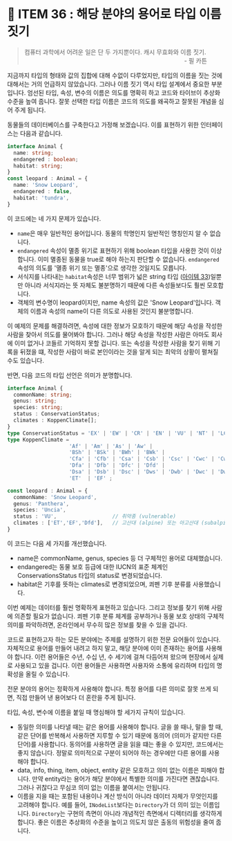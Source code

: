 # 🧪 ITEM 36 : 해당 분야의 용어로 타입 이름 짓기

> 컴퓨터 과학에서 어려운 일은 단 두 가지뿐이다. 캐시 무효화와 이름 짓기.
>  <br/>&nbsp;&nbsp;&nbsp;&nbsp;&nbsp;&nbsp;&nbsp;&nbsp;&nbsp;&nbsp;&nbsp;&nbsp;&nbsp;&nbsp;&nbsp;&nbsp;&nbsp;&nbsp;&nbsp;&nbsp;&nbsp;&nbsp;&nbsp;&nbsp;&nbsp;&nbsp;&nbsp;&nbsp;&nbsp;&nbsp;&nbsp;&nbsp;&nbsp;&nbsp;&nbsp;&nbsp;&nbsp;&nbsp;&nbsp;&nbsp;&nbsp;&nbsp;&nbsp;&nbsp;&nbsp;&nbsp;&nbsp;&nbsp;&nbsp;&nbsp;&nbsp;&nbsp;&nbsp;&nbsp;&nbsp;&nbsp;&nbsp;&nbsp;&nbsp;&nbsp;&nbsp;&nbsp;&nbsp;&nbsp;&nbsp;&nbsp;&nbsp;&nbsp;&nbsp;&nbsp;&nbsp;&nbsp;&nbsp;&nbsp;&nbsp;&nbsp;&nbsp;&nbsp;&nbsp;&nbsp;&nbsp;&nbsp;&nbsp;&nbsp;&nbsp;&nbsp;&nbsp;&nbsp;&nbsp;&nbsp;&nbsp;&nbsp;&nbsp; - 필 카튼

지금까지 타입의 형태와 값의 집합에 대해 수없이 다루었지만, 타입의 이름을 짓는 것에 대해서는 거의 언급하지 않았습니다.
그러나 이름 짓기 역시 타입 설계에서 중요한 부분입니다.
엄선된 타입, 속성, 변수의 이름은 의도를 명확히 하고 코드와 타이브이 추상화 수준을 높여 줍니다.
잘못 선택한 타입 이름은 코드의 의도를 왜곡하고 잘못된 개념을 심어 주게 됩니다.

동물들의 데이터베이스를 구축한다고 가정해 보겠습니다.
이를 표현하기 위한 인터페이스는 다음과 같습니다.

```ts
interface Animal {
  name: string;
  endangered : boolean;
  habitat: string;
}
const leopard : Animal = {
  name: 'Snow Leopard',
  endangered : false,
  habitat: 'tundra',
}
```

이 코드에는 네 가지 문제가 있습니다.

- `name`은 매우 일반적인 용어입니다. 동물의 학명인지 일반적인 명칭인지 알 수 없습니다.
- `endangered` 속성이 멸종 위기로 표현하기 위해 boolean 타입을 사용한 것이 이상합니다. 이미 멸종된 동물을 true로 해야 하는지 판단할 수 없습니다. `endangered` 속성의 의도를 '멸종 위기 또는 멸종'으로 생각한 것일지도 모릅니다.
- 서식지를 나타내는 `habitat`속성은 너무 범위가 넓은 string 타입 ([아이템 33](https://github.com/Pyotato/effective_typescript/blob/item33/README.md))일뿐만 아니라 서식지라는 뜻 자체도 불분명하기 때문에 다른 속성들보다도 훨씬 모호합니다.
- 객체의 변수명이 leopard이지만, name 속성의 값은 'Snow Leopard'입니다. 객체의 이름과 속성의 name이 다른 의도로 사용된 것인지 불분명합니다.

이 예제의 문제를 해결하려면, 속성에 대한 정보가 모호하기 때문에 해당 속성을 작성한 사람을 찾아서 의도를 물어봐야 합니다.
그러나 해당 속성을 작성한 사람은 아마도 회사에 이미 없거나 코들르 기억하지 못할 겁니다.
또는 속성을 작성한 사람을 찾기 위해 기록을 뒤졌을 떄, 작성한 사람이 바로 본인이라는 것을 알게 되는 최악의 상황이 펼쳐질 수도 있습니다.

반면, 다음 코드의 타입 선언은 의미가 분명합니다.

```ts
interface Animal {
  commonName: string;
  genus: string;
  species: string;
  status : ConservationStatus;
  climates : KoppenClimate[];
}
type ConservationStatus = 'EX' | 'EW' | 'CR' | 'EN' | 'VU' | 'NT' | 'LC';
type KoppenClimate =
                    'Af' | 'Am' | 'As' | 'Aw' |
                    'BSh' | 'BSk' | 'BWh' | 'BWk' |
                    'Cfa' | 'Cfb' | 'Csa' | 'Csb' | 'Csc' | 'Cwc' | 'Cwa' | 'Cwb' | 'Cwc' |
                    'Dfa' | 'Dfb' | 'Dfc' | 'Dfd' |
                    'Dsa' | 'Dsb' | 'Dsc' | 'Dws' | 'Dwb' | 'Dwc' | 'Dwd' |
                    'ET'  | 'EF' ;

const leopard : Animal = {
  commonName: 'Snow Leopard',
  genus: 'Panthera',
  species: 'Uncia',
  status : 'VU',                  // 취약종 (vulnerable)
  climates : ['ET','EF','Dfd'],   // 고산대 (alpine) 또는 아고산대 (subalpine)
}
```

이 코드는 다음 세 가지를 개선했습니다.

- name은 commonName, genus, species 등 더 구체적인 용어로 대체했습니다.
- endangered는 동물 보호 등급에 대한 IUCN의 표준 체계인 ConservationsStatus 타입의 status로 변경되었습니다.
- habitat은 기후를 뜻하는 climates로 변경되었으며, 쾨펜 기후 분류를 사용했습니다.

이번 예제는 데이터를 훨씬 명확하게 표현하고 있습니다.
그리고 정보를 찾기 위해 사람에 의존할 필요가 없습니다.
쾨펜 기후 분류 체계를 공부하거나 동물 보호 상태의 구체적 의미를 파악하려면, 온라인에서 무수히 많은 정보를 찾을 수 있을 겁니다.

코드로 표현하고자 하는 모든 분야에는 주제를 설명하기 위한 전문 요어들이 있습니다.
자체적으로 용어를 만들어 내려고 하지 말고, 해당 분야에 이미 존재하는 용어를 사용해야 합니다.
이런 용어들은 수년, 수십 년, 수 세기에 걸쳐 다듬어져 왔으며 현장에서 실제로 사용되고 있을 겁니다.
이런 용어들은 사용하면 사용자와 소통에 유리하며 타입의 명확성을 올릴 수 있습니다.

전문 분야의 용어는 정확하게 사용해야 합니다. 
특정 용어를 다른 의미로 잘못 쓰게 되면, 직접 만들어 낸 용어보다 더 혼란을 주게 됩니다.

타입, 속성, 변수에 이름을 붙일 때 명심해야 할 세가지 규칙이 있습니다.

- 동일한 의미를 나타낼 때는 같은 용어를 사용해야 합니다.
글을 쓸 때나, 말을 할 때, 같은 단어를 반복해서 사용하면 지루할 수 있기 때문에 동의어 (의미가 같지만 다른 단어)를 사용합니다.
동의어를 사용하면 글을 읽을 떄는 좋을 수 있지만, 코드에서는 좋지 않습니다.
정말로 의미적으로 구분이 되어야 하는 경우에만 다른 용어를 사용해야 합니다.
- data, info, thing, item, object, entity 같은 모호하고 의미 없는 이름은 피해야 합니다.
만약 entity라는 용어가 해당 분야에서 특별한 의미를 가진다면 괜찮습니다.
그러나 귀찮다고 무심코 의미 없는 이름을 붙여서는 안됩니다.
- 이름을 지을 때는 포함된 내용이나 계산 방식이 아니라 데이터 자체가 무엇인지를 고려해야 합니다. 예를 들어, `INodeList`보다는 `Directory`가 더 의미 있는 이름입니다. `Directory`는 구현의 측면이 아니라 개념적인 측면에서 디렉터리를 생각하게 합니다.
좋은 이름은 추상화의 수준을 높이고 의도치 않은 출동의 위험성을 줄여 줍니다.
